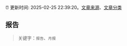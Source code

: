:alarm_clock: 更新时间: 2025-02-25 22:39:20。[文章来源](/README.md)、[文章分类](/TAGS.md)

## 报告


> 关键字：`报告`、`月报`



